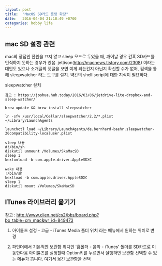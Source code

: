```yaml
---
layout: post
title:  "MacOS SD카드 용량 확장"
date:   2016-04-04 21:10:49 +0700
categories: hobby life
---
```

## mac SD 설정 관련 ##

mac의 장점인 전원을 끄지 않고 sleep 모드로 두었을 때, 깨어날 경우 간혹 SD카드를 인식하지 못하는 경우가 있음.
jettison(http://macnews.tistory.com/2308) 이라는 대안도 있으나 소개글의 댓글을 보면 이게 되는건지 아닌지 확신할 수가 없어, 검색을 통해 sleepwatcher 라는 도구를 설치. 약간의 shell script에 대한 지식이 필요하다.

sleepwatcher 설치

    참고 : https://joshua.huh.today/2016/03/06/jetdrive-lite-dropbox-and-sleep-watcher/

  	brew update && brew install sleepwatcher

  	ln -sfv /usr/local/Cellar/sleepwatcher/2.2/*.plist ~/Library/LaunchAgents

  	launchctl load ~/Library/LaunchAgents/de.bernhard-baehr.sleepwatcher-20compatibility-localuser.plist

  	sleep 내용
  	#!/bin/sh
  	diskutil unmount /Volumes/SkaMacSD
  	sleep 1
  	kextunload -b com.apple.driver.AppleSDXC

  	wake 내용
  	!/bin/sh
  	kextload -b com.apple.driver.AppleSDXC
  	sleep 1
  	diskutil mount /Volumes/SkaMacSD



## ITunes 라이브러리 옮기기 ##

참고 : http://www.clien.net/cs2/bbs/board.php?bo_table=cm_mac&wr_id=849473

1. 아이튠즈 설정 - 고급 - iTunes Media 폴더 위치
라는 메뉴에서 원하는 위치로 변경

2. 파인더에서 기본적인 보관함 위치인 '홈폴더 - 음악 - iTunes' 폴더를 SD카드로 이동한다음
아이튠즈를 실행할때 Option키를 누르면서 실행하면 보관함 선택할 수 있는 메뉴가 뜹니다.
여기서 옮긴 보관함을 선택
